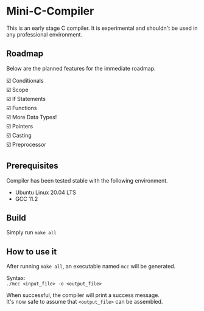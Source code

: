 # Mini-C-Compiler
This is an early stage C compiler. It is experimental and shouldn't be used in any professional environment.

## Roadmap
Below are the planned features for the immediate roadmap.

☑️ Conditionals</br>
☑️ Scope</br>
☑️ If Statements</br>
☑️ Functions</br>
☑️ More Data Types!</br>
☑️ Pointers</br>
☑️ Casting</br>
☑️ Preprocessor</br>

## Prerequisites
Compiler has been tested stable with the following environment.
* Ubuntu Linux 20.04 LTS<br>
* GCC 11.2

## Build
Simply run 
`
make all
`

## How to use it
After running ```make all```, an executable named ```mcc``` will be generated.</br>

Syntax:</br>
`./mcc <input_file> -o <output_file>`</br>

When successful, the compiler will print a success message.</br>
It's now safe to assume that ```<output_file>``` can be assembled.
